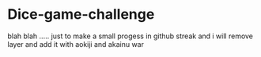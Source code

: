 # Dice-game-challenge

 blah blah .....
 just to make a small progess in github streak
and i will remove layer 
and add it with aokiji and akainu war 
